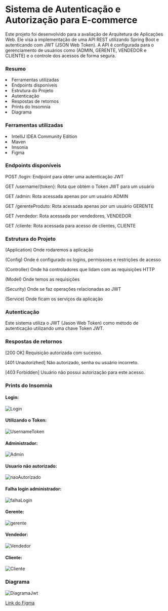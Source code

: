 <h1>Sistema de Autenticação e Autorização para E-commerce</h1>
<p>Este projeto foi desenvolvido para a avaliação de Arquitetura de Aplicações Web. Ele visa a implementação de uma API REST utilizando Spring Boot e autenticando com JWT (JSON Web Token). A API é configurada para o gerenciamento de usuários como (ADMIN, GERENTE, VENDEDOR e CLIENTE) e o controle dos acessos de forma segura.</p>

<h3>Resumo</h3>
<li>Ferramentas utilizadas</li>
<li>Endpoints disponíveis</li>
<li>Estrutura do Projeto</li>
<li>Autenticação</li>
<li>Respostas de retornos</li>
<li>Prints do Insomnia</li>
<li>Diagrama</li>

<h3>Ferramentas utilizadas</h3>
<li>IntelliJ IDEA Community Edition</li>
<li>Maven</li>
<li>Imsonia</li>
<li>Figma</li>

<h3>Endpoints disponíveis</h3>
<p>POST /login: Endpoint para obter uma autenticação JWT</p>
<p>GET /username/{token}: Rota que obtém o Token JWT para um usuário</p>
<p>GET /admin: Rota acessada apenas por um usuário ADMIN</p>
<p>GET /gerenteProduto: Rota acessada apenas por um usuário GERENTE</p>
<p>GET /vendedor: Rota acessada por vendedores, VENDEDOR</p>
<p>GET /cliente: Rota acessada para acesso de clientes, CLIENTE</p>

<h3>Estrutura do Projeto</h3>
<p>(Application) Onde rodaremos a aplicação</p>
<p>(Config) Onde é configurado os logins, permissoes e restrições de acesso</p>
<p>(Controller) Onde há controladores que lidam com as requisições HTTP</p>
<p>(Model) Onde temos as requisições</h5>
<p>(Security) Onde se faz operações relacionadas ao JWT </p>
<p>(Service) Onde ficam os serviços da aplicação </p>

<h3>Autenticação</h3>
<p>Este sistema utiliza o JWT (Jason Web Token) como método de autenticação utilizando uma chave Token JWT.</p>

<h3>Respostas de retornos</h3>
<p>[200 OK] Requisição autorizada com sucesso.</p>
<p>[401 Unautorizhed] Não autorizado, senha ou usuário incorreto.</p>
<p>[403 Forbidden] Usuário não possui autorização para este acesso.</p>

<h3>Prints do Insomnia</h3>

<h4>Login:</h4>

![Login](https://github.com/EdsonBuzetti/Av2_Arquitetura_Web/assets/126629330/5172e8d7-2e9e-4528-95b4-3c9190342375)

<h4>Utilizando o Token:</h4>

![UsernameToken](https://github.com/EdsonBuzetti/Av2_Arquitetura_Web/assets/126629330/be77d4af-ba4c-4e06-b1ef-0ea1e50bae1d)

<h4>Administrador:</h4>

![Admin](https://github.com/EdsonBuzetti/Av2_Arquitetura_Web/assets/126629330/12697db2-d992-4438-a6a6-c9165f2a5ef9)

<h4>Usuario não autorizado:</h4>

![naoAutorizado](https://github.com/EdsonBuzetti/Av2_Arquitetura_Web/assets/126629330/df53364c-9f56-4b34-9bae-0199c408c066)

<h4>Falha login administrador:</h4>

![falhaLogin](https://github.com/EdsonBuzetti/Av2_Arquitetura_Web/assets/126629330/b2aa2409-1e88-410b-a2fc-cad9d1a55fd8)

<h4>Gerente:</h4>

![gerente](https://github.com/EdsonBuzetti/Av2_Arquitetura_Web/assets/126629330/ebe1785c-9824-45fd-8f46-230d541948fc)

<h4>Vendedor:</h4>

![Vendedor](https://github.com/EdsonBuzetti/Av2_Arquitetura_Web/assets/126629330/01a0d48b-1942-46d3-bdd8-deab22260018)

<h4>Cliente:</h4>

![Cliente](https://github.com/EdsonBuzetti/Av2_Arquitetura_Web/assets/126629330/febea6a9-eccd-45b4-896c-9a7b203da505)

<h3>Diagrama</h3>

![DiagramaJwt](https://github.com/EdsonBuzetti/Arquitetura-de-Aplicacoes-Web/assets/126629330/0da474a0-4837-4387-9e6d-373537b03e39)

[Link do Figma](https://www.figma.com/board/tr8WgZqoGpmwjJyDOBAMU1/Untitled?node-id=0-1&t=LwBmlAU9o7Hl0ddk-0)
